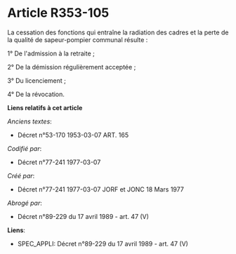 # Article R353-105

La cessation des fonctions qui entraîne la radiation des cadres et la perte de la qualité de sapeur-pompier communal
résulte :

1° De l'admission à la retraite ;

2° De la démission régulièrement acceptée ;

3° Du licenciement ;

4° De la révocation.

**Liens relatifs à cet article**

_Anciens textes_:

  - Décret n°53-170 1953-03-07 ART. 165

_Codifié par_:

  - Décret n°77-241 1977-03-07

_Créé par_:

  - Décret n°77-241 1977-03-07 JORF et JONC 18 Mars 1977

_Abrogé par_:

  - Décret n°89-229 du 17 avril 1989 - art. 47 (V)

**Liens**:

  - SPEC_APPLI: Décret n°89-229 du 17 avril 1989 - art. 47 (V)
